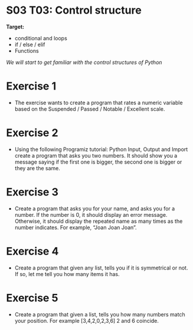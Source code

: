 # S03 T03: Control structure

**Target:**
  * conditional and loops
  * if / else / elif
  * Functions

_We will start to get familiar with the control structures of Python_

# Exercise 1
- The exercise wants to create a program that rates a numeric variable based on the Suspended / Passed / Notable / Excellent scale.

# Exercise 2
- Using the following Programiz tutorial: Python Input, Output and Import create a program that asks you two numbers. It should show you a message saying if the first one is bigger, the second one is bigger or they are the same.

# Exercise 3
- Create a program that asks you for your name, and asks you for a number. If the number is 0, it should display an error message. Otherwise, it should display the repeated name as many times as the number indicates. For example, “Joan Joan Joan”.

# Exercise 4
- Create a program that given any list, tells you if it is symmetrical or not. If so, let me tell you how many items it has.

# Exercise 5
- Create a program that given a list, tells you how many numbers match your position. For example [3,4,2,0,2,3,6] 2 and 6 coincide.


